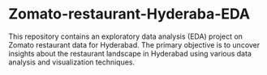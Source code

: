 # Zomato-restaurant-Hyderaba-EDA

This repository contains an exploratory data analysis (EDA) project on Zomato restaurant data for Hyderabad. The primary objective is to uncover insights about the restaurant landscape in Hyderabad using various data analysis and visualization techniques.

